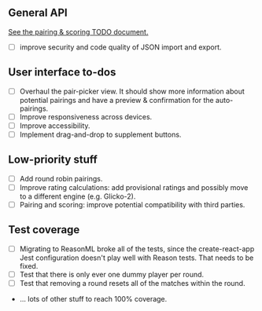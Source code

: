 ## General API

[See the pairing & scoring TODO document.](https://github.com/johnridesabike/coronate/tree/master/src/TODO_Pairing_Scoring.md)

- [ ] improve security and code quality of JSON import and export.

## User interface to-dos

- [ ] Overhaul the pair-picker view. It should show more information about potential pairings and have a preview & confirmation for the auto-pairings.
- [ ] Improve responsiveness across devices.
- [ ] Improve accessibility.
- [ ] Implement drag-and-drop to supplement buttons.

## Low-priority stuff

- [ ] Add round robin pairings.
- [ ] Improve rating calculations: add provisional ratings and possibly move to a different engine (e.g. Glicko-2).
- [ ] Pairing and scoring: improve potential compatibility with third parties.

## Test coverage

- [ ] Migrating to ReasonML broke all of the tests, since the create-react-app Jest configuration doesn't play well with Reason tests. That needs to be fixed.
- [ ] Test that there is only ever one dummy player per round.
- [ ] Test that removing a round resets all of the matches within the round.
- ... lots of other stuff to reach 100% coverage.